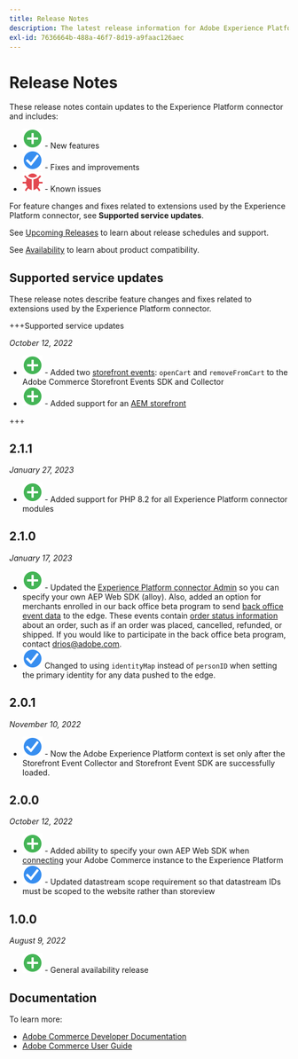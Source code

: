 ```yaml
---
title: Release Notes
description: The latest release information for Adobe Experience Platform connector from Adobe Commerce.
exl-id: 7636664b-488a-46f7-8d19-a9faac126aec
---
```

# Release Notes

These release notes contain updates to the Experience Platform connector and includes:

* ![New](../assets/new.svg) - New features
* ![Fix](../assets/fix.svg) - Fixes and improvements
* ![Bug](../assets/bug.svg) - Known issues

For feature changes and fixes related to extensions used by the Experience Platform connector, see **Supported service updates**.

See [Upcoming Releases](https://experienceleague.adobe.com/docs/commerce-operations/release/schedule.html) to learn about release schedules and support.

See [Availability](https://experienceleague.adobe.com/docs/commerce-operations/release/availability.html) to learn about product compatibility.

## Supported service updates

These release notes describe feature changes and fixes related to extensions used by the Experience Platform connector.

+++Supported service updates

_October 12, 2022_

* ![New](../assets/new.svg) - Added two [storefront events](events.md): `openCart` and `removeFromCart` to the Adobe Commerce Storefront Events SDK and Collector
* ![New](../assets/new.svg) - Added support for an [AEM storefront](overview.md#aem-support)

+++

## 2.1.1

_January 27, 2023_

* ![New](../assets/new.svg) - Added support for PHP 8.2 for all Experience Platform connector modules

## 2.1.0

_January 17, 2023_

* ![New](../assets/new.svg) - Updated the [Experience Platform connector Admin](connect-data.md) so you can specify your own AEP Web SDK (alloy). Also, added an option for merchants enrolled in our back office beta program to send [back office event data](connect-data.md#data-collection) to the edge. These events contain [order status information](events.md#beta-order-status-events) about an order, such as if an order was placed, cancelled, refunded, or shipped. If you would like to participate in the back office beta program, contact [drios@adobe.com](mailto:drios@adobe.com).
* ![Fix](../assets/fix.svg) Changed to using `identityMap` instead of `personID` when setting the primary identity for any data pushed to the edge.

## 2.0.1

_November 10, 2022_

* ![Fixed issue](../assets/fix.svg) - Now the Adobe Experience Platform context is set only after the Storefront Event Collector and Storefront Event SDK are successfully loaded.

## 2.0.0

_October 12, 2022_

* ![New](../assets/new.svg) - Added ability to specify your own AEP Web SDK when [connecting](connect-data.md) your Adobe Commerce instance to the Experience Platform
* ![Fix](../assets/fix.svg) - Updated datastream scope requirement so that datastream IDs must be scoped to the website rather than storeview

## 1.0.0

_August 9, 2022_

* ![New](../assets/new.svg) - General availability release

## Documentation

To learn more:

* [Adobe Commerce Developer Documentation](https://devdocs.magento.com/)
* [Adobe Commerce User Guide](https://docs.magento.com/user-guide/)
